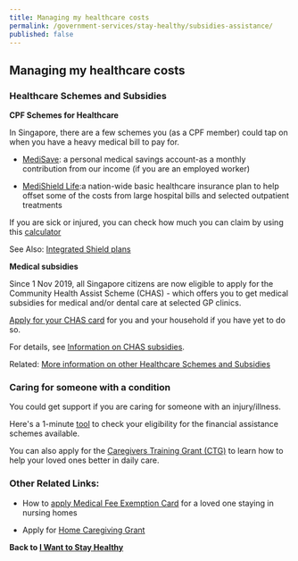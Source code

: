 ```yaml
---
title: Managing my healthcare costs
permalink: /government-services/stay-healthy/subsidies-assistance/
published: false
---
```



## Managing my healthcare costs

### Healthcare Schemes and Subsidies

**CPF Schemes for Healthcare**

In Singapore, there are a few schemes you (as a CPF member) could tap on when you have a heavy medical bill to pay for.

- <a href="https://www.moh.gov.sg/docs/librariesprovider5/schemes-subsidies/medisave/medisave_booklet_b5_complete_fa_rev2_path.pdf" target="_blank">MediSave</a>: a personal medical savings account-as a monthly contribution from our income (if you are an employed worker)

- <a href="https://www.moh.gov.sg/cost-financing/healthcare-schemes-subsidies/medishield-life" target="_blank">MediShield Life</a>:a nation-wide basic healthcare insurance plan to help offset some of the costs from large hospital bills and selected outpatient treatments

If you are sick or injured, you can check how much you can claim by using this <a href="https://www.cpf.gov.sg/eSvc/Web/Schemes/MedisaveCalculator/Step1" target="_blank">calculator</a>

See Also: <a href="https://www.healthhub.sg/a-z/costs-and-financing/31/integrated-shield-plans-ips" target="_blank">Integrated Shield plans</a>

**Medical subsidies**

Since 1 Nov 2019, all Singapore citizens are now eligible to apply for the Community Health Assist Scheme (CHAS) - which offers you to get medical subsidies for medical and/or dental care at selected GP clinics.

<a href="http://www.chas.sg/apply/" target="_blank">Apply for your CHAS card</a> for you and your household if you have yet to do so.

For details, see <a href="https://www.chas.sg/content.aspx?id=636" target="_blank">Information on CHAS subsidies</a>.


Related: <a href="https://www.moh.gov.sg/cost-financing/healthcare-schemes-subsidies" target="_blank">More information on other Healthcare Schemes and Subsidies</a>


### Caring for someone with a condition

You could get support if you are caring for someone with an injury/illness.

Here's a 1-minute <a href="https://www.aic.sg/financial-assistance/self-assessment-tool" target="_blank">tool</a> to check your eligibility for the financial assistance schemes available.

You can also apply for the <a href="https://www.aic.sg/financial-assistance/caregivers-training-grant" target="_blank">Caregivers Training Grant (CTG)</a> to learn how to help your loved ones better in daily care.


### Other Related Links:


- How to <a href="https://www.aic.sg/financial-assistance/medical-fee-exemption-card" target="_blank">apply Medical Fee Exemption Card</a> for a loved one staying in nursing homes

- Apply for <a href="https://www.aic.sg/financial-assistance/home-caregiving-grant" target="_blank">Home Caregiving Grant</a> 



**Back to [I Want to Stay Healthy](/government-services/stay-healthy/)**
